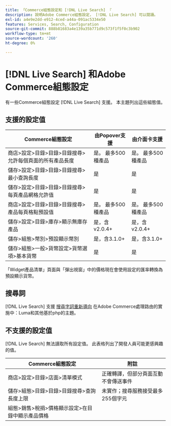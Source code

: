 ```yaml
---
title: 「Commerce組態設定和 [!DNL Live Search] 『
description: 說明Adobe Commerce組態設定， [!DNL Live Search] 可以閱讀。
exl-id: a4e9e2dd-e912-4ced-a44a-091ac5334e50
features: Services, Search, Configuration
source-git-commit: 888b81683a4e139a35b771d9c573f1f5f0c3b902
workflow-type: tm+mt
source-wordcount: '260'
ht-degree: 0%

---
```


# [!DNL Live Search] 和Adobe Commerce組態設定

有一些Commerce組態設定 [!DNL Live Search] 支援。 本主題列出這些組態值。

## 支援的設定值

| Commerce組態設定 | 由Popover支援 | 由介面卡支援 |
|---|---|---|
| 商店>設定>目錄>目錄>目錄搜尋>允許每個頁面的所有產品長度 | 是。 最多500種產品 | 是。 最多500種產品 |
| 儲存>設定>目錄>目錄>目錄搜尋>最小查詢長度 | 是 | 是 |
| 儲存>設定>目錄>目錄>目錄搜尋>每頁產品網格允許值 | 是 | 是 |
| 商店>設定>目錄>目錄>目錄搜尋>產品每頁格點預設值 | 是。 最多500種產品 | 是。 最多500種產品 |
| 儲存>設定>目錄>庫存>顯示無庫存產品 | 是，含v2.0.4+ | 是，含v2.0.4+ |
| 儲存>組態>幣別>預設顯示幣別 | 是，含3.1.0+ | 是，含3.1.0+ |
| 儲存>組態>一般>貨幣設定>貨幣選項>基本貨幣 | 是 | 是 |

「Widget產品清單」頁面與「彈出視窗」中的價格現在會使用設定的匯率轉換為預設顯示貨幣。

## 搜尋詞

[!DNL Live Search] 支援 [搜尋字詞重新導向](https://experienceleague.adobe.com/docs/commerce-admin/catalog/catalog/search/search-terms.html) 在Adobe Commerce處理路由的實施中：Luma和其他基於php的主題。

## 不支援的設定值

[!DNL Live Search] 無法讀取所有設定值。 此表格列出了開發人員可能更感興趣的值。

| Commerce組態設定 | 附註 |
|---|---|
| 商店>設定>目錄>店面>清單模式 | 正確轉譯，但部分頁面互動不會傳送事件 |
| 儲存>組態>目錄>目錄>目錄搜尋>查詢長度上限 | 未實作；搜尋服務接受最多255個字元 |
| 組態>銷售>稅捐>價格顯示設定>在目錄中顯示產品價格 |  |
